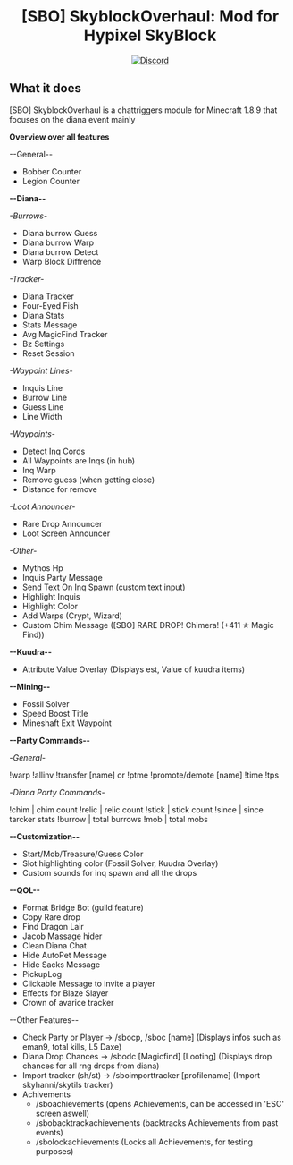 <h1 align="center">
  [SBO] SkyblockOverhaul: Mod for Hypixel SkyBlock
</h1>


<div align="center">
  
[![Discord](https://img.shields.io/discord/1163913835514699886?label=discord&color=9089DA&logo=discord&style=for-the-badge)](https://discord.gg/QvM6b9jsJD)
</div>

## What it does

[SBO] SkyblockOverhaul is a chattriggers module for Minecraft 1.8.9 that focuses on the diana event mainly

**Overview over all features**

--General--
+ Bobber Counter
+ Legion Counter

**--Diana--**

_-Burrows-_
+ Diana burrow Guess
+ Diana burrow Warp
+ Diana burrow Detect
+ Warp Block Diffrence

_-Tracker-_
+ Diana Tracker
+ Four-Eyed Fish
+ Diana Stats
+ Stats Message
+ Avg MagicFind Tracker
+ Bz Settings
+ Reset Session

_-Waypoint Lines-_
+ Inquis Line
+ Burrow Line
+ Guess Line
+ Line Width

_-Waypoints-_
+ Detect Inq Cords
+ All Waypoints are Inqs (in hub)
+ Inq Warp
+ Remove guess (when getting close)
+ Distance for remove

_-Loot Announcer-_
+ Rare Drop Announcer
+ Loot Screen Announcer

_-Other-_
+ Mythos Hp
+ Inquis Party Message
+ Send Text On Inq Spawn (custom text input)
+ Highlight Inquis
+ Highlight Color
+ Add Warps (Crypt, Wizard)
+ Custom Chim Message ([SBO] RARE DROP! Chimera! (+411 ✯ Magic Find))

**--Kuudra--**
+ Attribute Value Overlay (Displays est, Value of kuudra items)

**--Mining--**
+ Fossil Solver
+ Speed Boost Title
+ Mineshaft Exit Waypoint

**--Party Commands--**

-_General_-

!warp
!allinv
!transfer [name] or !ptme
!promote/demote [name]
!time
!tps

-_Diana Party Commands_-

!chim | chim count
!relic | relic count
!stick | stick count
!since | since tarcker stats
!burrow | total burrows
!mob | total mobs

**--Customization--**
+ Start/Mob/Treasure/Guess Color
+ Slot highlighting color (Fossil Solver, Kuudra Overlay)
+ Custom sounds for inq spawn and all the drops
 
**--QOL--**
+ Format Bridge Bot (guild feature)
+ Copy Rare drop
+ Find Dragon Lair
+ Jacob Massage hider
+ Clean Diana Chat
+ Hide AutoPet Message
+ Hide Sacks Message
+ PickupLog
+ Clickable Message to invite a player
+ Effects for Blaze Slayer
+ Crown of avarice tracker

--Other Features--
+ Check Party or Player
-> /sbocp, /sboc [name] (Displays infos such as eman9, total kills, L5 Daxe)
+ Diana Drop Chances
-> /sbodc [Magicfind] [Looting] (Displays drop chances for all rng drops from diana)
+ Import tracker (sh/st)
-> /sboimporttracker [profilename] (Import skyhanni/skytils tracker)
+ Achivements
  + /sboachievements (opens Achievements, can be accessed in 'ESC' screen aswell)
  + /sbobacktrackachievements (backtracks Achievements from past events)
  + /sbolockachievements (Locks all Achievements, for testing purposes)
